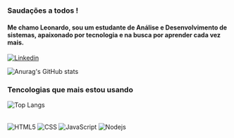 ### Saudações a todos !
#### Me chamo Leonardo, sou um estudante de Análise e Desenvolvimento de sistemas, apaixonado por tecnologia e na busca por aprender cada vez mais.

[![Linkedin](https://img.shields.io/badge/LinkedIn-0077B5?style=for-the-badge&logo=linkedin&logoColor=white)](https://www.linkedin.com/in/leonardo-d-melo-04bb44290/)


![Anurag's GitHub stats](https://github-readme-stats.vercel.app/api?username=LeonardoDMelo&show_icons=true&theme=radical)

### Tencologias que mais estou usando

![Top Langs](https://github-readme-stats.vercel.app/api/top-langs/?username=LeonardoDMelo&layout=compact)
<div style ="display: inline_block"></br>
    <img align ="center" alt=" HTML5 " src = "https://img.shields.io/badge/HTML5-E34F26?style=for-the-badge&logo=html5&logoColor=white " >
    <img align ="center" alt=" CSS " src = "https://img.shields.io/badge/CSS3-1572B6?style=for-the-badge&logo=css3&logoColor=white   " >
    <img align ="center" alt=" JavaScript " src = "https://img.shields.io/badge/JavaScript-323330?style=for-the-badge&logo=javascript&logoColor=F7DF1E  " >
    <img align ="center" alt=" Nodejs " src = "https://img.shields.io/badge/Node.js-43853D?style=for-the-badge&logo=node.js&logoColor=white">
</div></br>
